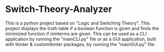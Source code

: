 # Switch-Theory-Analyzer

This is a python project based on "Logic and Switching Theory". This project displays the truth table if a boolean function is given and finds the minimized function if minterms are given. This can be used as a CLI application by running the "mainCLI.py" file or as a GUI application, built with tkinter & customtkinter packages, by running the "mainGUI.py" file.
